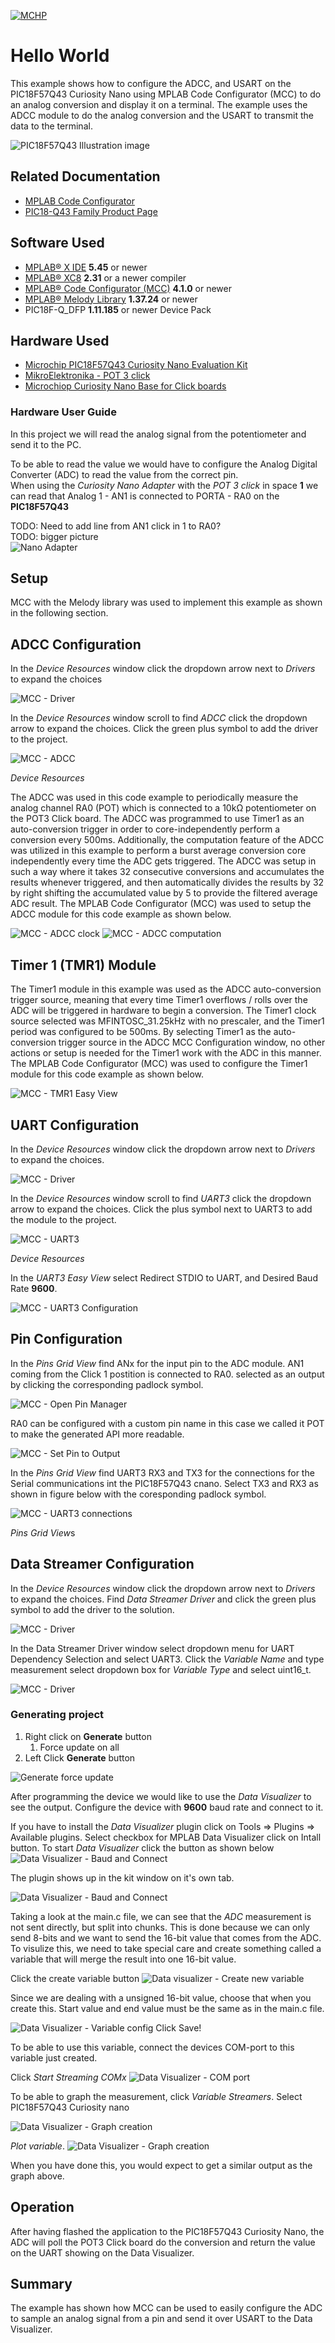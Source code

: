 <!-- Please do not change this logo with link -->
[![MCHP](images/microchip.png)](https://www.microchip.com)

# Hello World

This example shows how to configure the ADCC, and USART on the PIC18F57Q43 Curiosity Nano using MPLAB Code Configurator (MCC) to do an analog conversion and display it on a terminal. The example uses the ADCC module to do the analog conversion and the USART to transmit the data to the terminal.

![PIC18F57Q43 Illustration image](images/pic18f57q43_cnano.jpg)


## Related Documentation

- [MPLAB Code Configurator](https://www.microchip.com/en-us/development-tools-tools-and-software/embedded-software-center/mplab-code-configurator)
- [PIC18-Q43 Family Product Page](https://www.microchip.com/en-us/products/microcontrollers-and-microprocessors/8-bit-mcus/pic-mcus/pic18-q43)

## Software Used

- [MPLAB® X IDE](http://www.microchip.com/mplab/mplab-x-ide) **5.45** or newer 
- [MPLAB® XC8](http://www.microchip.com/mplab/compilers) **2.31** or a newer compiler 
- [MPLAB® Code Configurator (MCC)](https://www.microchip.com/mplab/mplab-code-configurator) **4.1.0** or newer 
- [MPLAB® Melody Library](https://www.microchip.com/mplab/mplab-code-configurator) **1.37.24** or newer 
- PIC18F-Q_DFP **1.11.185** or newer Device Pack

## Hardware Used

- [Microchip PIC18F57Q43 Curiosity Nano Evaluation Kit](https://www.microchip.com/developmenttools/ProductDetails/DM164150)
- [MikroElektronika - POT 3 click](https://www.mikroe.com/pot-3-click)
- [Microchiop Curiosity Nano Base for Click boards](https://www.microchip.com/developmenttools/ProductDetails/AC164162)

### Hardware User Guide

In this project we will read the analog signal from the potentiometer and send it to the PC.


To be able to read the value we would have to configure the Analog Digital Converter (ADC) to read the value from the correct pin.  
When using the *Curiosity Nano Adapter* with the *POT 3 click* in space **1** we can read that Analog 1 - AN1 is connected to PORTA - RA0 on the **PIC18F57Q43**

TODO: Need to add line from AN1 click in 1 to RA0?  
TODO: bigger picture   
![Nano Adapter](images/nano_adapter.jpg)

## Setup

MCC with the Melody library was used to implement this example as shown in the following section.
## ADCC Configuration
In the *Device Resources* window click the dropdown arrow next to *Drivers* to expand the choices

![MCC - Driver](images/device_resources_drivers.png)

In the *Device Resources* window scroll to find *ADCC* click the dropdown arrow to expand the choices. Click the green plus symbol to add the driver to the project.

![MCC - ADCC](images/device_resources_drivers_adcc.png)

*Device Resources*

The ADCC was used in this code example to periodically measure the analog channel RA0 (POT) which is connected to a 10kΩ potentiometer on the POT3 Click board. The ADCC was programmed to use Timer1 as an auto-conversion trigger in order to core-independently perform a conversion every 500ms. Additionally, the computation feature of the ADCC was utilized in this example to perform a burst average conversion core independently every time the ADC gets triggered. The ADCC was setup in such a way where it takes 32 consecutive conversions and accumulates the results whenever triggered, and then automatically divides the results by 32 by right shifting the accumulated value by 5 to provide the filtered average ADC result. The MPLAB Code Configurator (MCC) was used to setup the ADCC module for this code example as shown below.

![MCC - ADCC clock](images/adc_clock.png)
![MCC - ADCC computation](images/adc_computation.png)

## Timer 1 (TMR1) Module
The Timer1 module in this example was used as the ADCC auto-conversion trigger source, meaning that every time Timer1 overflows / rolls over the ADC will be triggered in hardware to begin a conversion. The Timer1 clock source selected was MFINTOSC_31.25kHz with no prescaler, and the Timer1 period was configured to be 500ms. By selecting Timer1 as the auto-conversion trigger source in the ADCC MCC Configuration window, no other actions or setup is needed for the Timer1 work with the ADC in this manner.  The MPLAB Code Configurator (MCC) was used to configure the Timer1 module for this code example as shown below.

![MCC - TMR1 Easy View](images/tmr1_configuration.png)

## UART Configuration
In the *Device Resources* window click the dropdown arrow next to *Drivers* to expand the choices.

![MCC - Driver](images/device_resources_drivers.png)

In the *Device Resources* window scroll to find *UART3* click the dropdown arrow to expand the choices. Click the plus symbol next to UART3 to add the module to the project.

![MCC - UART3](images/device_resources_uart.png)

*Device Resources*

In the *UART3 Easy View* select Redirect STDIO to UART, and Desired Baud Rate **9600**.

![MCC - UART3 Configuration](images/uart3_easy_view.png)

## Pin Configuration
In the *Pins Grid View* find ANx for the input pin to the ADC module. AN1 coming from the Click 1 postition is connected to RA0. selected as an output by clicking the corresponding padlock symbol.

![MCC - Open Pin Manager](images/pins_grid_view_ra0.png)

RA0 can be configured with a custom pin name in this case we called it POT to make the generated API more readable. 

![MCC - Set Pin to Output](images/pin_ra0_custom_name.png)

In the *Pins Grid View* find UART3 RX3 and TX3 for the connections for the Serial communications int the PIC18F57Q43 cnano. Select TX3 and RX3 as shown in figure below with the coresponding padlock symbol.

![MCC - UART3 connections](images/uart3_connections.png)

*Pins Grid View*s

## Data Streamer Configuration
In the *Device Resources* window click the dropdown arrow next to *Drivers* to expand the choices. Find *Data Streamer Driver* and click the green plus symbol to add the driver to the solution.

![MCC - Driver](images/data_streamer_driver.png)

In the Data Streamer Driver window select dropdown menu for UART Dependency Selection and select UART3. Click the *Variable Name* and type measurement select dropdown box for *Variable Type* and select uint16_t.

![MCC - Driver](images/data_stream_easy_view.png)
### Generating project

1. Right click on **Generate** button
   1. Force update on all
2. Left Click **Generate** button 

![Generate force update](images/generate_force_update.png)

After programming the device we would like to use the *Data Visualizer* to see the output. 
Configure the device with **9600** baud rate and connect to it.

If you have to install the *Data Visualizer* plugin click on Tools => Plugins => Available plugins. Select checkbox for MPLAB Data Visualizer click on Intall button. To start *Data Visualizer* click the button as shown below
![Data Visualizer - Baud and Connect](images/data_visualizer.png)

The plugin shows up in the kit window on it's own tab.

![Data Visualizer - Baud and Connect](images/data_visualizer_window.png)

Taking a look at the main.c file, we can see that the *ADC* measurement is not sent directly, but split into chunks. This is done because we can only send 8-bits and we want to send the 16-bit value that comes from the ADC.
To visulize this, we need to take special care and create something called a variable that will merge the result into one 16-bit value.

Click the create variable button
![Data visualizer - Create new variable](images/variable_streamer.png)

Since we are dealing with a unsigned 16-bit value, choose that when you create this. Start value and end value must be the same as in the main.c file.

![Data Visualizer - Variable config](images/streamer_name_potentiometer.png)
Click Save!

To be able to use this variable, connect the devices COM-port to this variable just created.

Click *Start Streaming COMx*
![Data Visualizer - COM port](images/new_variable_streamer.png)

To be able to graph the measurement, click *Variable Streamers*. Select PIC18F57Q43 Curiosity nano 

![Data Visualizer - Graph creation](images/plot_streaming_data_from_com.png)

*Plot variable*.
![Data Visualizer - Graph creation](images/plot_streaming_data_from_com1.png)

When you have done this, you would expect to get a similar output as the graph above.

## Operation

After having flashed the application to the PIC18F57Q43 Curiosity Nano, the ADC will poll the POT3 Click board do the conversion and return the value on the UART showing on the Data Visualizer.

## Summary

The example has shown how MCC can be used to easily configure the ADC to sample an analog signal from a pin and send it over USART to the Data Visualizer.
